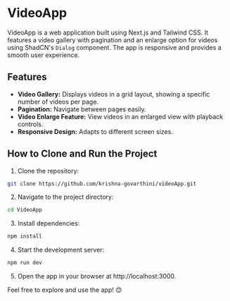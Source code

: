 # VideoApp  

VideoApp is a web application built using Next.js and Tailwind CSS. It features a video gallery with pagination and an enlarge option for videos using ShadCN's `Dialog` component. The app is responsive and provides a smooth user experience.

## Features  
- **Video Gallery:** Displays videos in a grid layout, showing a specific number of videos per page.  
- **Pagination:** Navigate between pages easily.  
- **Video Enlarge Feature:** View videos in an enlarged view with playback controls.  
- **Responsive Design:** Adapts to different screen sizes.  

## How to Clone and Run the Project  

1. Clone the repository:  
```bash
git clone https://github.com/krishna-govarthini/videoApp.git
```
2. Navigate to the project directory:
```bash
cd VideoApp
```
3. Install dependencies:
```bash
npm install
```
4. Start the development server:
```bash
npm run dev
```
5. Open the app in your browser at http://localhost:3000.

Feel free to explore and use the app! 😊
